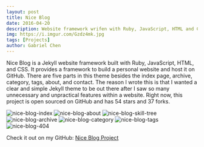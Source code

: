 ```yaml
---
layout: post
title: Nice Blog
date: 2016-04-20
description: Website framework wrifen with Ruby, JavaScript, HTML and CSS.
img: https://i.imgur.com/Gzdz4mk.jpg
tags: [Projects]
author: Gabriel Chen
---
```

Nice Blog is a Jekyll website framework built with Ruby, JavaScript, HTML, and CSS. It provides a framework to build a personal website and host it on GitHub. There are five parts in this theme besides the index page, archive, category, tags, about, and contact. The reason I wrote this is that I wanted a clear and simple Jekyll theme to be out there after I saw so many unnecessary and unpractical features within a website. Right now, this project is open sourced on GitHub and has 54 stars and 37 forks.

![nice-blog-index](https://i.imgur.com/BrmOMmv.png)
![nice-blog-about](https://i.imgur.com/vRGFclV.png)
![nice-blog-skill-tree](https://i.imgur.com/ssSOj57.png)
![nice-blog-archive](https://i.imgur.com/8bQZtkD.png)
![nice-blog-category](https://i.imgur.com/cRHuAWi.png)
![nice-blog-tags](https://i.imgur.com/pnRdDD0.png)
![nice-blog-404](https://i.imgur.com/mtkM64q.png)

Check it out on my GitHub: [Nice Blog Project](https://github.com/gabriel-chen/Nice_Blog)

